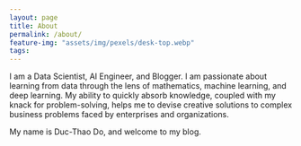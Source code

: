 ```yaml
---
layout: page
title: About
permalink: /about/
feature-img: "assets/img/pexels/desk-top.webp"
tags: 
---
```


I am a Data Scientist, AI Engineer, and Blogger. I am passionate about learning from data through the lens of mathematics, machine learning, and deep learning. My ability to quickly absorb knowledge, coupled with my knack for problem-solving, helps me to devise creative solutions to complex business problems faced by enterprises and organizations.

My name is Duc-Thao Do, and welcome to my blog.
